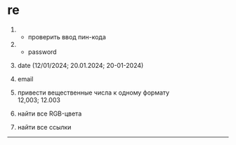 # re

1) + проверить ввод пин-кода  

2) + password  

3) date  (12/01/2024; 20.01.2024; 20-01-2024)

4) email  

5) привести вещественные числа к одному формату  
   12,003; 12.003  

6) найти все RGB-цвета  

7) найти все ссылки  

---  
